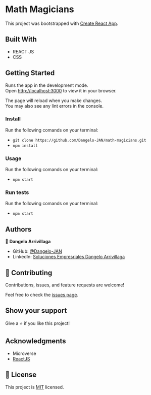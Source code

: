 # Math Magicians

This project was bootstrapped with [Create React App](https://github.com/facebook/create-react-app).

## Built With

- REACT JS
- CSS

## Getting Started

Runs the app in the development mode.\
Open [http://localhost:3000](http://localhost:3000) to view it in your browser.

The page will reload when you make changes.\
You may also see any lint errors in the console.

### Install

Run the following comands on your terminal:
- `git clone https://github.com/Dangelo-JAN/math-magicians.git`
- `npm install`

### Usage

Run the following comands on your terminal:
- `npm start`

### Run tests

Run the following comands on your terminal:
- `npm start`

## Authors

👤 **Dangelo Arrivillaga**

- GitHub: [@Dangelo-JAN](https://github.com/Dangelo-JAN)
- LinkedIn: [Soluciones Empresriales Dangelo Arrivillaga](https://www.linkedin.com/in/soluciones-empresariales-dangelo-arrivillaga-2a144718a/)

## 🤝 Contributing

Contributions, issues, and feature requests are welcome!

Feel free to check the [issues page](../../issues/).

## Show your support

Give a ⭐️ if you like this project!

## Acknowledgments

- Microverse
- [ReactJS](https://reactjs.org/)

## 📝 License

This project is [MIT](./MIT.md) licensed.
